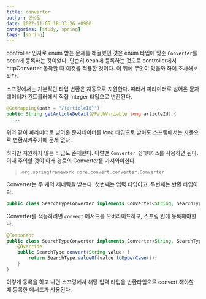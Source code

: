 ```yaml
---
title: converter
author: 신성일
date: 2022-11-05 18:33:26 +0900
categories: [study, spring]
tags: [spring]
---
```


controller 인자로 enum 받는 문제를 해결했던 것은 enum 타입에 맞춘 `Converter`를 bean에 등록하는 것이었다. 단순히 bean에 등록하는 것으로 controller에서 httpConverter 동작할 때 이것을 적용한 것이다. 이 뒤에 무엇이 있을까 하여 조사해보았다.

스프링에서는 기본적인 타입 변환은 자동으로 지원한다. 따라서 파라미터로 넘어온 문자 데이터가 컨트롤러에서 직접 Integer 타입으로 변환된다.

```java
@GetMapping(path = "/{articleId}")
public String getArticleDetail(@PathVariable long articleId) {
  ...
```

위와 같이 파라미터로 넘어온 문자데이터를 long 타입으로 받아도 스프링에서는 자동으로 변환시켜주기에 문제 없다.

하지만 지원하지 않는 타입도 존재한다. 이럴땐 `Converter 인터페이스`를 사용하면 된다. 이때 주의할 것이 아래 경로의 Converter를 가져와야한다.

> `org.springframework.core.convert.converter.Converter`

Converter는 두 개의 제네릭을 받는다. 첫번째는 입력 타입이고, 두번째는 반환 타입이다.

```java
public class SearchTypeConverter implements Converter<String, SearchType>
```

Converter를 적용하려면 `convert` 메서드를 오버라이드하고, 스프링 빈에 등록해야한다.

```java
@Component
public class SearchTypeConverter implements Converter<String, SearchType> {
	@Override
	public SearchType convert(String value) {
		return SearchType.valueOf(value.toUpperCase());
	}
}
```

이렇게 등록을 하고 나면 스프링에서 해당 입력 타입을 반환타입으로 convert 해야할 때 등록한 메서드가 사용된다.
